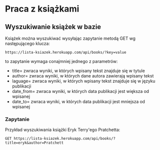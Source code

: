 # Praca z książkami

## Wyszukiwanie książek w bazie

Książek można wyszukiwać wysyłając zapytanie metodą GET wg następującego klucza:

```
https://lista-ksiazek.herokuapp.com/api/books/?key=value
```

to zapytanie wymaga conajmniej jednego z parametrów:

* title= zwraca wyniki, w których wpisany tekst znajduje się w tytule
* author= zwraca wyniki, w których dane autora zawierają wpisany tekst
* laguage= zwraca wyniki, w których wpisany tekst znajduje się w języku publikacji
* date_from= zwraca wyniki, w których data publikacji jest większa od wpisanej
* date_to= zwraca wyniki, w których data publikacji jest mniejsza od wpisanej

### Zapytanie
Przykład wyszukiwania książki Eryk Terry'ego Pratchetta:
```
GET https://lista-ksiazek.herokuapp.com/api/books/?title=eryk&author=Pratchett
```
